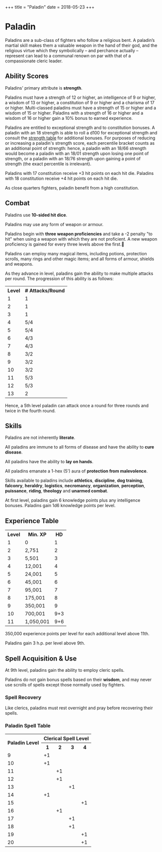 +++
title = "Paladin"
date = 2018-05-23
+++

# Paladin

Paladins are a sub-class of fighters who follow a religious bent.
A paladin’s martial skill makes them a valuable weapon in the hand of their god, and the religious virtue which they symbolically – and perchance actually – represent can lead to a communal renown on par with that of a compassionate cleric leader.

## Ability Scores

Paladins' primary attribute is **strength**.

Paladins must have a strength of 12 or higher, an intelligence of 9 or higher, a wisdom of 13 or higher, a constitution of 9 or higher and a charisma of 17 or higher.
Multi-classed paladins must have a strength of 15 or higher and a wisdom of 15 or higher.
Paladins with a strength of 16 or higher and a wisdom of 16 or higher gain a 10% bonus to earned experience.

Paladins are entitled to exceptional strength and to constitution bonuses.
A paladin with an 18 strength is able to roll a d100 for exceptional strength and consult the [strength table](./wiki/characters/ability-scores.md#strength-table-ii-ability-adjustments) for additional bonuses.
For purposes of reducing or increasing a paladin's strength score, each percentile bracket counts as an additional point of strength: hence, a paladin with an 18/66 strength would become a paladin with an 18/01 strength upon losing one point of strength, or a paladin with an 18/76 strength upon gaining a point of strength (the exact percentile is irrelevant).

Paladins with 17 constitution receive +3 hit points on each hit die.
Paladins with 18 constitution receive +4 hit points on each hit die.

As close quarters fighters, paladin benefit from a high constitution.

## Combat

Paladins use **10-sided hit dice**.

Paladins may use any form of weapon or armour.

Paladins begin with **three weapon proficiencies** and take a -2 penalty "to hit" when using a weapon with which they are not proficient.
A new weapon proficiency is gained for every three levels above the first.

Paladins can employ many magical items, including potions, protection scrolls, many rings and other magic items; and all forms of armour, shields and weapons.

As they advance in level, paladins gain the ability to make multiple attacks per round.
The progression of this ability is as follows:

<table>
<tr><th>Level</th> <th># Attacks/Round</th></tr>
<tr><td>1</td><td>1</td></tr>
<tr><td>2</td><td>1</td></tr>
<tr><td>3</td><td>1</td></tr>
<tr><td>4</td><td>5/4</td></tr>
<tr><td>5</td><td>5/4</td></tr>
<tr><td>6</td><td>4/3</td></tr>
<tr><td>7</td><td>4/3</td></tr>
<tr><td>8</td><td>3/2</td></tr>
<tr><td>9</td><td>3/2</td></tr>
<tr><td>10</td><td>3/2</td></tr>
<tr><td>11</td><td>5/3</td></tr>
<tr><td>12</td><td>5/3</td></tr>
<tr><td>13</td><td>2</td></tr>
</table>

Hence, a 5th level paladin can attack once a round for three rounds and twice in the fourth round.

## Skills

Paladins are not inherently **literate**.

All paladins are immune to all forms of disease and have the ability to **cure disease**.

All paladins have the ability to **lay on hands**.

All paladins emanate a 1-hex (5') aura of **protection from malevolence**.

Skills available to paladins include **athletics**, **discipline**, **dog training**, **falconry**, **heraldry**, **logistics**, **necromancy**, **organization**, **perception**, **puissance**, **riding**, **theology** and **unarmed combat**.

At first level, paladins gain 6 knowledge points plus any intelligence bonuses.
Paladins gain 1d6 knowledge points per level.

## Experience Table

<table>
<tr><th>Level</th><th>Min. XP</th><th>HD</th></tr>
<tr><td>1</td><td>0</td><td>1</td></tr>
<tr><td>2</td><td>2,751</td><td>2</td></tr>
<tr><td>3</td><td>5,501</td><td>3</td></tr>
<tr><td>4</td><td>12,001</td><td>4</td></tr>
<tr><td>5</td><td>24,001</td><td>5</td></tr>
<tr><td>6</td><td>45,001</td><td>6</td></tr>
<tr><td>7</td><td>95,001</td><td>7</td></tr>
<tr><td>8</td><td>175,001</td><td>8</td></tr>
<tr><td>9</td><td>350,001</td><td>9</td></tr>
<tr><td>10</td><td>700,001</td><td>9+3</td></tr>
<tr><td>11</td><td>1,050,001</td><td>9+6</td></tr>
</table>

350,000 experience points per level for each additional level above 11th.

Paladins gain 3 h.p. per level above 9th.

## Spell Acquisition & Use

At 9th level, paladins gain the ability to employ cleric spells.

Paladins do not gain bonus spells based on their **wisdom**, and may never use scrolls of spells except those normally used by fighters.

### Spell Recovery

Like clerics, paladins must rest overnight and pray before recovering their spells.

### Paladin Spell Table

<table>
<tr><th rowspan="2">Paladin Level</th> <th colspan="4">Clerical Spell Level</th></tr>
<tr><th>1</th> <th>2</th> <th>3</th> <th>4</th></tr>
<tr><td>9</td> <td>+1</td> <td></td> <td></td> <td></td></tr>
<tr><td>10</td> <td>+1</td> <td></td> <td></td> <td></td></tr>
<tr><td>11</td> <td></td> <td>+1</td> <td></td> <td></td></tr>
<tr><td>12</td> <td></td> <td>+1</td> <td></td> <td></td></tr>
<tr><td>13</td> <td></td> <td></td> <td>+1</td> <td></td></tr>
<tr><td>14</td> <td>+1</td> <td></td> <td></td> <td></td></tr>
<tr><td>15</td> <td></td> <td></td> <td></td> <td>+1</td></tr>
<tr><td>16</td> <td></td> <td>+1</td> <td></td> <td></td></tr>
<tr><td>17</td> <td></td> <td></td> <td>+1</td> <td></td></tr>
<tr><td>18</td> <td></td> <td></td> <td>+1</td> <td></td></tr>
<tr><td>19</td> <td></td> <td></td> <td></td> <td>+1</td></tr>
<tr><td>20</td> <td></td> <td></td> <td></td> <td>+1</td></tr>
</table>
